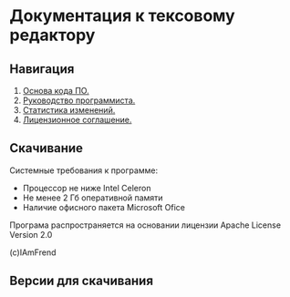 # Документация к тексовому редактору

## Навигация

1. [Основа кода ПО.](a/)
2. [Руководство программиста.](b/)
2. [Статистика изменений.](c/)
3. [Лицензионное соглашение.](https://www.apache.org/licenses/LICENSE-2.0.txt)

## Скачивание

Системные требования к программе:
- Процессор не ниже Intel Celeron
- Не менее 2 Гб оперативной памяти
- Наличие офисного пакета Microsoft Ofice

Програма распространяется на основании лицензии Apache License Version 2.0

(c)IAmFrend

## Версии для скачивания